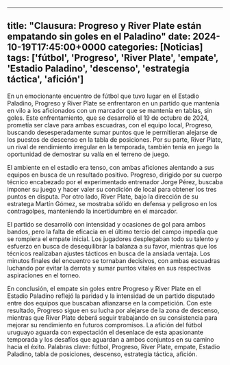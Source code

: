 
---
title: "Clausura: Progreso y River Plate están empatando sin goles en el Paladino"
date: 2024-10-19T17:45:00+0000
categories: [Noticias]
tags: ['fútbol', 'Progreso', 'River Plate', 'empate', 'Estadio Paladino', 'descenso', 'estrategia táctica', 'afición']
---

En un emocionante encuentro de fútbol que tuvo lugar en el Estadio Paladino, Progreso y River Plate se enfrentaron en un partido que mantenía en vilo a los aficionados con un marcador que se mantenía en tablas, sin goles. Este enfrentamiento, que se desarrolló el 19 de octubre de 2024, prometía ser clave para ambas escuadras, con el equipo local, Progreso, buscando desesperadamente sumar puntos que le permitieran alejarse de los puestos de descenso en la tabla de posiciones. Por su parte, River Plate, un rival de rendimiento irregular en la temporada, también tenía en juego la oportunidad de demostrar su valía en el terreno de juego.

El ambiente en el estadio era tenso, con ambas aficiones alentando a sus equipos en busca de un resultado positivo. Progreso, dirigido por su cuerpo técnico encabezado por el experimentado entrenador Jorge Pérez, buscaba imponer su juego y hacer valer su condición de local para obtener los tres puntos en disputa. Por otro lado, River Plate, bajo la dirección de su estratega Martín Gómez, se mostraba sólido en defensa y peligroso en los contragolpes, manteniendo la incertidumbre en el marcador.

El partido se desarrolló con intensidad y ocasiones de gol para ambos bandos, pero la falta de eficacia en el último tercio del campo impedía que se rompiera el empate inicial. Los jugadores desplegaban todo su talento y esfuerzo en busca de desequilibrar la balanza a su favor, mientras que los técnicos realizaban ajustes tácticos en busca de la ansiada ventaja. Los minutos finales del encuentro se tornaban decisivos, con ambas escuadras luchando por evitar la derrota y sumar puntos vitales en sus respectivas aspiraciones en el torneo.

En conclusión, el empate sin goles entre Progreso y River Plate en el Estadio Paladino reflejó la paridad y la intensidad de un partido disputado entre dos equipos que buscaban afianzarse en la competición. Con este resultado, Progreso sigue en su lucha por alejarse de la zona de descenso, mientras que River Plate deberá seguir trabajando en su consistencia para mejorar su rendimiento en futuros compromisos. La afición del fútbol uruguayo aguarda con expectación el desenlace de esta apasionante temporada y los desafíos que aguardan a ambos conjuntos en su camino hacia el éxito. Palabras clave: fútbol, Progreso, River Plate, empate, Estadio Paladino, tabla de posiciones, descenso, estrategia táctica, afición.
    